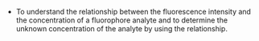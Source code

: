 - To understand the relationship between the fluorescence intensity and the concentration of a fluorophore analyte and to determine the unknown concentration of the analyte by using the relationship.
